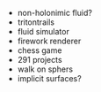 - non-holonimic fluid?
- tritontrails
- fluid simulator
- firework renderer
- chess game
- 291 projects
- walk on sphers
- implicit surfaces?
